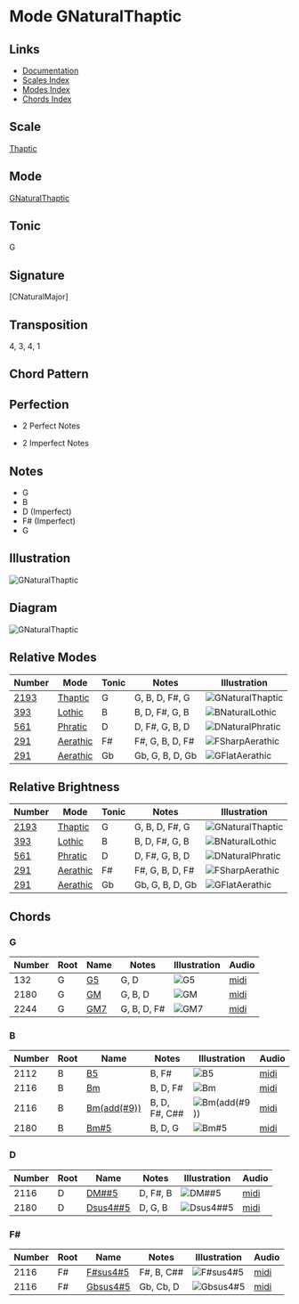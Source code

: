 # Mode GNaturalThaptic

## Links

- [Documentation](README.md)
- [Scales Index](Scales.md)
- [Modes Index](Modes.md)
- [Chords Index](Chords.md)

## Scale

[Thaptic](ScaleThaptic.md)

## Mode

[GNaturalThaptic](ModeGNaturalThaptic.md)

## Tonic

G

## Signature

[CNaturalMajor]

## Transposition

4, 3, 4, 1

## Chord Pattern



## Perfection

 - 2 Perfect Notes

 - 2 Imperfect Notes

## Notes

- G
- B
- D (Imperfect)
- F# (Imperfect)
- G

## Illustration

![GNaturalThaptic](ModeGNaturalThaptic.png)

## Diagram

![GNaturalThaptic](CircleOfFifthModeGNaturalThaptic.png)

## Relative Modes

| Number | Mode | Tonic | Notes | Illustration |
|--------|------|-------|-------|--------------|
| [2193](https://ianring.com/musictheory/scales/2193) | [Thaptic](ModeThaptic.md) | G | G, B, D, F#, G | ![GNaturalThaptic](ModeGNaturalThaptic.png) |
| [393](https://ianring.com/musictheory/scales/393) | [Lothic](ModeLothic.md) | B | B, D, F#, G, B | ![BNaturalLothic](ModeBNaturalLothic.png) |
| [561](https://ianring.com/musictheory/scales/561) | [Phratic](ModePhratic.md) | D | D, F#, G, B, D | ![DNaturalPhratic](ModeDNaturalPhratic.png) |
| [291](https://ianring.com/musictheory/scales/291) | [Aerathic](ModeAerathic.md) | F# | F#, G, B, D, F# | ![FSharpAerathic](ModeFSharpAerathic.png) |
| [291](https://ianring.com/musictheory/scales/291) | [Aerathic](ModeAerathic.md) | Gb | Gb, G, B, D, Gb | ![GFlatAerathic](ModeGFlatAerathic.png) |
## Relative Brightness

| Number | Mode | Tonic | Notes | Illustration |
|--------|------|-------|-------|--------------|
| [2193](https://ianring.com/musictheory/scales/2193) | [Thaptic](ModeThaptic.md) | G | G, B, D, F#, G | ![GNaturalThaptic](CircleOfFifthModeGNaturalThaptic.png) |
| [393](https://ianring.com/musictheory/scales/393) | [Lothic](ModeLothic.md) | B | B, D, F#, G, B | ![BNaturalLothic](CircleOfFifthModeBNaturalLothic.png) |
| [561](https://ianring.com/musictheory/scales/561) | [Phratic](ModePhratic.md) | D | D, F#, G, B, D | ![DNaturalPhratic](CircleOfFifthModeDNaturalPhratic.png) |
| [291](https://ianring.com/musictheory/scales/291) | [Aerathic](ModeAerathic.md) | F# | F#, G, B, D, F# | ![FSharpAerathic](CircleOfFifthModeFSharpAerathic.png) |
| [291](https://ianring.com/musictheory/scales/291) | [Aerathic](ModeAerathic.md) | Gb | Gb, G, B, D, Gb | ![GFlatAerathic](CircleOfFifthModeGFlatAerathic.png) |

## Chords

### G

| Number | Root | Name | Notes | Illustration | Audio |
|--------|------|------|-------|--------------|-------|
| 132 | G | [G5](ChordGNaturalPowerChord.md) | G, D | ![G5](ChordGNaturalPowerChordRootPosition.png) | [midi](ChordGNaturalPowerChordRootPosition.mid) |
| 2180 | G | [GM](ChordGNaturalMajor.md) | G, B, D | ![GM](ChordGNaturalMajorRootPosition.png) | [midi](ChordGNaturalMajorRootPosition.mid) |
| 2244 | G | [GM7](ChordGNaturalMajorSeventh.md) | G, B, D, F# | ![GM7](ChordGNaturalMajorSeventhRootPosition.png) | [midi](ChordGNaturalMajorSeventhRootPosition.mid) |

### B

| Number | Root | Name | Notes | Illustration | Audio |
|--------|------|------|-------|--------------|-------|
| 2112 | B | [B5](ChordBNaturalPowerChord.md) | B, F# | ![B5](ChordBNaturalPowerChordRootPosition.png) | [midi](ChordBNaturalPowerChordRootPosition.mid) |
| 2116 | B | [Bm](ChordBNaturalMinor.md) | B, D, F# | ![Bm](ChordBNaturalMinorRootPosition.png) | [midi](ChordBNaturalMinorRootPosition.mid) |
| 2116 | B | [Bm(add(#9))](ChordBNaturalMinorAddSharpNinth.md) | B, D, F#, C## | ![Bm(add(#9))](ChordBNaturalMinorAddSharpNinthRootPosition.png) | [midi](ChordBNaturalMinorAddSharpNinthRootPosition.mid) |
| 2180 | B | [Bm#5](ChordBNaturalMinorSharpFifth.md) | B, D, G | ![Bm#5](ChordBNaturalMinorSharpFifthRootPosition.png) | [midi](ChordBNaturalMinorSharpFifthRootPosition.mid) |

### D

| Number | Root | Name | Notes | Illustration | Audio |
|--------|------|------|-------|--------------|-------|
| 2116 | D | [DM##5](ChordDNaturalMajorDoubleSharpFifth.md) | D, F#, B | ![DM##5](ChordDNaturalMajorDoubleSharpFifthRootPosition.png) | [midi](ChordDNaturalMajorDoubleSharpFifthRootPosition.mid) |
| 2180 | D | [Dsus4##5](ChordDNaturalSuspendedFourthDoubleSharpFifth.md) | D, G, B | ![Dsus4##5](ChordDNaturalSuspendedFourthDoubleSharpFifthRootPosition.png) | [midi](ChordDNaturalSuspendedFourthDoubleSharpFifthRootPosition.mid) |

### F#

| Number | Root | Name | Notes | Illustration | Audio |
|--------|------|------|-------|--------------|-------|
| 2116 | F# | [F#sus4#5](ChordFSharpSuspendedFourthSharpFifth.md) | F#, B, C## | ![F#sus4#5](ChordFSharpSuspendedFourthSharpFifthRootPosition.png) | [midi](ChordFSharpSuspendedFourthSharpFifthRootPosition.mid) |
| 2116 | F# | [Gbsus4#5](ChordGFlatSuspendedFourthSharpFifth.md) | Gb, Cb, D | ![Gbsus4#5](ChordGFlatSuspendedFourthSharpFifthRootPosition.png) | [midi](ChordGFlatSuspendedFourthSharpFifthRootPosition.mid) |

